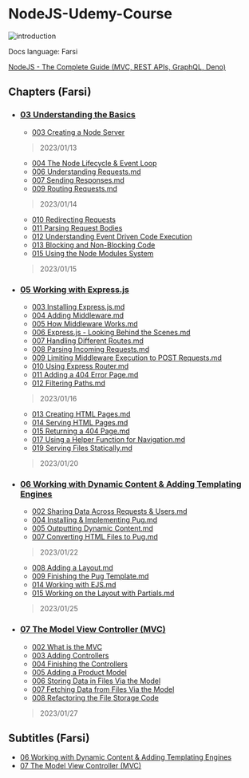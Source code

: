 # NodeJS-Udemy-Course

![introduction](https://ehsan.storage.iran.liara.space/git-hub/Udemy-NodeJS-Zero-To-Mastery/introduction.png)

Docs language: Farsi

[NodeJS - The Complete Guide (MVC, REST APIs, GraphQL, Deno)](https://www.udemy.com/course/nodejs-the-complete-guide/)

## Chapters (Farsi)
- ### [03 Understanding the Basics](03%20Understanding%20the%20Basics)
  - [003 Creating a Node Server](03%20Understanding%20the%20Basics/003%20Creating%20a%20Node%20Server.md)
  > 2023/01/13
  - [004 The Node Lifecycle & Event Loop](03%20Understanding%20the%20Basics/004%20The%20Node%20Lifecycle%20&%20Event%20Loop.md)
  - [006 Understanding Requests.md](03%20Understanding%20the%20Basics/006%20Understanding%20Requests.md)
  - [007 Sending Responses.md](03%20Understanding%20the%20Basics/007%20Sending%20Responses.md)
  - [009 Routing Requests.md](03%20Understanding%20the%20Basics/009%20Routing%20Requests.md)
  > 2023/01/14
  - [010 Redirecting Requests](03%20Understanding%20the%20Basics/010%20Redirecting%20Requests.md)
  - [011 Parsing Request Bodies](03%20Understanding%20the%20Basics/011%20Parsing%20Request%20Bodies.md)
  - [012 Understanding Event Driven Code Execution](03%20Understanding%20the%20Basics/012%20Understanding%20Event%20Driven%20Code%20Execution.md)
  - [013 Blocking and Non-Blocking Code](03%20Understanding%20the%20Basics/013%20Blocking%20and%20Non-Blocking%20Code.md)
  - [015 Using the Node Modules System](03%20Understanding%20the%20Basics/015%20Using%20the%20Node%20Modules%20System.md)
  > 2023/01/15
  
- ### [05 Working with Express.js](05%20Working%20with%20Express.js)
  - [003 Installing Express.js.md](05%20Working%20with%20Express.js/003%20Installing%20Express.js.md)
  - [004 Adding Middleware.md](05%20Working%20with%20Express.js/004%20Adding%20Middleware.md)
  - [005 How Middleware Works.md](05%20Working%20with%20Express.js/005%20How%20Middleware%20Works.md)
  - [006 Express.js - Looking Behind the Scenes.md](05%20Working%20with%20Express.js/006%20Express.js%20-%20Looking%20Behind%20the%20Scenes.md)
  - [007 Handling Different Routes.md](05%20Working%20with%20Express.js/007%20Handling%20Different%20Routes.md)
  - [008 Parsing Incoming Requests.md](05%20Working%20with%20Express.js/008%20Parsing%20Incoming%20Requests.md)
  - [009 Limiting Middleware Execution to POST Requests.md](05%20Working%20with%20Express.js/009%20Limiting%20Middleware%20Execution%20to%20POST%20Requests.md)
  - [010 Using Express Router.md](05%20Working%20with%20Express.js/010%20Using%20Express%20Router.md)
  - [011 Adding a 404 Error Page.md](05%20Working%20with%20Express.js/011%20Adding%20a%20404%20Error%20Page.md)
  - [012 Filtering Paths.md](05%20Working%20with%20Express.js/012%20Filtering%20Paths.md)
  > 2023/01/16
  - [013 Creating HTML Pages.md](05%20Working%20with%20Express.js/013%20Creating%20HTML%20Pages.md)
  - [014 Serving HTML Pages.md](05%20Working%20with%20Express.js/014%20Serving%20HTML%20Pages.md)
  - [015 Returning a 404 Page.md](05%20Working%20with%20Express.js/015%20Returning%20a%20404%20Page.md)
  - [017 Using a Helper Function for Navigation.md](05%20Working%20with%20Express.js/017%20Using%20a%20Helper%20Function%20for%20Navigation.md)
  - [019 Serving Files Statically.md](05%20Working%20with%20Express.js/019%20Serving%20Files%20Statically.md)
  > 2023/01/20
  
- ### [06 Working with Dynamic Content & Adding Templating Engines](06%20Working%20with%20Dynamic%20Content%20&%20Adding%20Templating%20Engines)
  - [002 Sharing Data Across Requests & Users.md](06%20Working%20with%20Dynamic%20Content%20&%20Adding%20Templating%20Engines/002%20Sharing%20Data%20Across%20Requests%20&%20Users.md)
  - [004 Installing & Implementing Pug.md](06%20Working%20with%20Dynamic%20Content%20&%20Adding%20Templating%20Engines/004%20Installing%20&%20Implementing%20Pug.md)
  - [005 Outputting Dynamic Content.md](06%20Working%20with%20Dynamic%20Content%20&%20Adding%20Templating%20Engines/005%20Outputting%20Dynamic%20Content.md)
  - [007 Converting HTML Files to Pug.md](06%20Working%20with%20Dynamic%20Content%20&%20Adding%20Templating%20Engines/007%20Converting%20HTML%20Files%20to%20Pug.md)
  > 2023/01/22
  - [008 Adding a Layout.md](06%20Working%20with%20Dynamic%20Content%20&%20Adding%20Templating%20Engines/008%20Adding%20a%20Layout.md)
  - [009 Finishing the Pug Template.md](06%20Working%20with%20Dynamic%20Content%20&%20Adding%20Templating%20Engines/009%20Finishing%20the%20Pug%20Template.md)
  - [014 Working with EJS.md](06%20Working%20with%20Dynamic%20Content%20&%20Adding%20Templating%20Engines/014%20Working%20with%20EJS.md)
  - [015 Working on the Layout with Partials.md](06%20Working%20with%20Dynamic%20Content%20&%20Adding%20Templating%20Engines/015%20Working%20on%20the%20Layout%20with%20Partials.md)
   > 2023/01/25
   
- ### [07 The Model View Controller (MVC)](07%20The%20Model%20View%20Controller%20(MVC))
  - [002 What is the MVC](07%20The%20Model%20View%20Controller%20(MVC)/002%20What%20is%20the%20MVC.md)
  - [003 Adding Controllers](07%20The%20Model%20View%20Controller%20(MVC)/003%20Adding%20Controllers.md)
  - [004 Finishing the Controllers](07%20The%20Model%20View%20Controller%20(MVC)/004%20Finishing%20the%20Controllers.md)
  - [005 Adding a Product Model](07%20The%20Model%20View%20Controller%20(MVC)/005%20Adding%20a%20Product%20Model.md)
  - [006 Storing Data in Files Via the Model](07%20The%20Model%20View%20Controller%20(MVC)/006%20Storing%20Data%20in%20Files%20Via%20the%20Model.md)
  - [007 Fetching Data from Files Via the Model](07%20The%20Model%20View%20Controller%20(MVC)/007%20Fetching%20Data%20from%20Files%20Via%20the%20Model.md)
  - [008 Refactoring the File Storage Code](07%20The%20Model%20View%20Controller%20(MVC)/008%20Refactoring%20the%20File%20Storage%20Code.md)
  > 2023/01/27
   
## Subtitles (Farsi)
  - [06 Working with Dynamic Content & Adding Templating Engines](06%20Working%20with%20Dynamic%20Content%20&%20Adding%20Templating%20Engines/Subtitles%20(Farsi))
  - [07 The Model View Controller (MVC)](07%20The%20Model%20View%20Controller%20(MVC)/Subtitles%20(Farsi))

